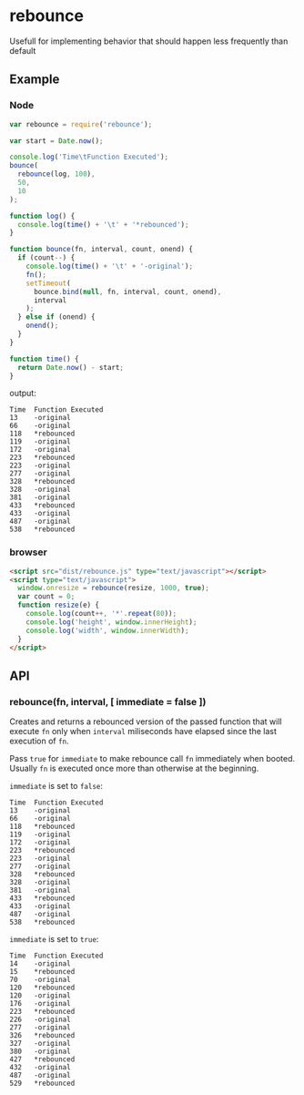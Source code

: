 # rebounce
Usefull for implementing behavior that should happen less frequently than default

## Example

### Node

```javascript
var rebounce = require('rebounce');

var start = Date.now();

console.log('Time\tFunction Executed');
bounce(
  rebounce(log, 100),
  50,
  10
);

function log() {
  console.log(time() + '\t' + '*rebounced');
}

function bounce(fn, interval, count, onend) {
  if (count--) {
    console.log(time() + '\t' + '-original');
    fn();
    setTimeout(
      bounce.bind(null, fn, interval, count, onend),
      interval
    );
  } else if (onend) {
    onend();
  }
}

function time() {
  return Date.now() - start;
}
```

output:

```
Time  Function Executed
13    -original
66    -original
118   *rebounced
119   -original
172   -original
223   *rebounced
223   -original
277   -original
328   *rebounced
328   -original
381   -original
433   *rebounced
433   -original
487   -original
538   *rebounced
```

### browser

```html
<script src="dist/rebounce.js" type="text/javascript"></script>
<script type="text/javascript">
  window.onresize = rebounce(resize, 1000, true);
  var count = 0;
  function resize(e) {
    console.log(count++, '*'.repeat(80));
    console.log('height', window.innerHeight);
    console.log('width', window.innerWidth);
  }
</script>
```

## API

### rebounce(fn, interval, [ immediate = false ])

Creates and returns a rebounced version of the passed function that will execute `fn` only when `interval` miliseconds have elapsed since the last execution of `fn`.

Pass `true` for `immediate` to make rebounce call `fn` immediately when booted. Usually `fn` is executed once more than otherwise at the beginning.

`immediate` is set to `false`:

```
Time  Function Executed
13    -original
66    -original
118   *rebounced
119   -original
172   -original
223   *rebounced
223   -original
277   -original
328   *rebounced
328   -original
381   -original
433   *rebounced
433   -original
487   -original
538   *rebounced
```

`immediate` is set to `true`:

```
Time  Function Executed
14    -original
15    *rebounced
70    -original
120   *rebounced
120   -original
176   -original
223   *rebounced
226   -original
277   -original
326   *rebounced
327   -original
380   -original
427   *rebounced
432   -original
487   -original
529   *rebounced
```

